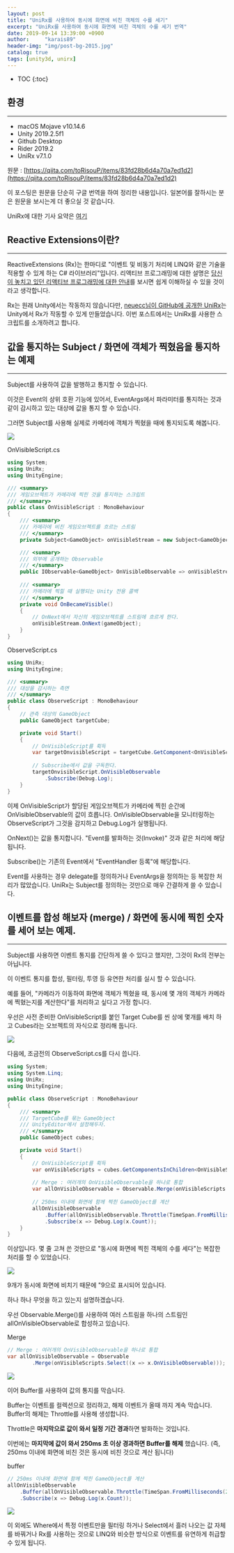 ```yaml
---
layout: post
title: "UniRx를 사용하여 동시에 화면에 비친 객체의 수를 세기"
excerpt: "UniRx를 사용하여 동시에 화면에 비친 객체의 수를 세기 번역"
date: 2019-09-14 13:39:00 +0900
author:     "karais89"
header-img: "img/post-bg-2015.jpg"
catalog: true
tags: [unity3d, unirx]
---
```

* TOC
{:toc}

## 환경

---

- macOS Mojave v10.14.6
- Unity 2019.2.5f1
- Github Desktop
- Rider 2019.2
- UniRx v7.1.0

원문 : [https://qiita.com/toRisouP/items/83fd28b6d4a70a7ed1d2](https://qiita.com/toRisouP/items/83fd28b6d4a70a7ed1d2)

이 포스팅은 원문을 단순히 구글 번역을 하여 정리한 내용입니다. 일본어를 잘하시는 분은 원문을 보시는게 더 좋으실 것 같습니다. 

UniRx에 대한 기사 요약은 [여기](https://qiita.com/toRisouP/items/48b9fa25df64d3c6a392)

## Reactive Extensions이란?

---

ReactiveExtensions (Rx)는 한마디로 "이벤트 및 비동기 처리에 LINQ와 같은 기술을 적용할 수 있게 하는 C# 라이브러리"입니다. 리액티브 프로그래밍에 대한 설명은 [당신이 놓치고 있던 리액티브 프로그래밍에 대한 안내](https://gist.github.com/casamia918/93b8db69beb9ee06b92a96b2a234d48e)를 보시면 쉽게 이해하실 수 있을 것이라고 생각합니다.

Rx는 원래 Unity에서는 작동하지 않습니다만, [neuecc님이 GitHub에 공개한 UniRx](https://github.com/neuecc/UniRx)는 Unity에서 Rx가 작동할 수 있게 만들었습니다. 이번 포스트에서는 UniRx를 사용한 스크립트를 소개하려고 합니다.

## 값을 통지하는 Subject<T> / 화면에 객체가 찍혔음을 통지하는 예제

---

Subject<T>를 사용하여 값을 발행하고 통지할 수 있습니다.

이것은 Event의 상위 호환 기능에 있어서, EventArgs에서 파라미터를 통지하는 것과 같이 감시하고 있는 대상에 값을 통지 할 수 있습니다.

그러면 Subject<T>를 사용해 실제로 카메라에 객체가 찍혔을 때에 통지되도록 해봅니다.

![](/img/in-post/unity3d/2019-09-14-1.png)

OnVisibleScript.cs
```csharp
using System;
using UniRx;
using UnityEngine;

/// <summary>
/// 게임오브젝트가 카메라에 찍힌 것을 통지하는 스크립트
/// </summary>
public class OnVisibleScript : MonoBehaviour
{
    /// <summary>
    /// 카메라에 비친 게임오브젝트를 흐르는 스트림
    /// </summary>
    private Subject<GameObject> onVisibleStream = new Subject<GameObject>();

    /// <summary>
    /// 외부에 공개하는 Observable
    /// </summary>
    public IObservable<GameObject> OnVisibleObservable => onVisibleStream.AsObservable();
    
    /// <summary>
    /// 카메라에 찍힐 때 실행되는 Unity 전용 콜백
    /// </summary>
    private void OnBecameVisible()
    {
        // OnNext에서 자신의 게임오브젝트를 스트림에 흐르게 한다.
        onVisibleStream.OnNext(gameObject);
    }
}
```

ObserveScript.cs
```csharp
using UniRx;
using UnityEngine;

/// <summary>
/// 대상을 감시하는 측면
/// </summary>
public class ObserveScript : MonoBehaviour
{
    // 관측 대상의 GameObject
    public GameObject targetCube;

    private void Start()
    {
        // OnVisibleScript를 획득
        var targetOnvisibleScript = targetCube.GetComponent<OnVisibleScript>();
        
        // Subscribe에서 값을 구독한다.
        targetOnvisibleScript.OnVisibleObservable
            .Subscribe(Debug.Log);
    }
}
```
이제 OnVisibleScript가 할당된 게임오브젝트가 카메라에 찍힌 순간에 OnVisibleObservable의 값이 흐릅니다. OnVisibleObservable을 모니터링하는 ObserveScript가 그것을 감지하고 Debug.Log가 실행됩니다.

OnNext()는 값을 통지합니다. "Event를 발화하는 것(Invoke)" 것과 같은 처리에 해당됩니다.

Subscribe()는 기존의 Event에서 "EventHandler 등록"에 해당합니다.

Event를 사용하는 경우 delegate를 정의하거나 EventArgs을 정의하는 등 복잡한 처리가 많았습니다. UniRx는 Subject를 정의하는 것만으로 매우 간결하게 쓸 수 있습니다.

## 이벤트를 합성 해보자 (merge) /  화면에 동시에 찍힌 숫자를 세어 보는 예제.

---

Subject<T>를 사용하면 이벤트 통지를 간단하게 쓸 수 있다고 했지만, 그것이 Rx의 전부는 아닙니다.

이 이벤트 통지를 합성, 필터링, 투영 등 유연한 처리를 실시 할 수 있습니다.

예를 들어, "카메라가 이동하여 화면에 객체가 찍혔을 때, 동시에 몇 개의 객체가 카메라에 찍혔는지를 계산한다"를 처리하고 싶다고 가정 합니다.

우선은 사전 준비한 OnVisibleScript를 붙인 Target Cube를 씬 상에 몇개를 배치 하고 Cubes라는 오브젝트의 자식으로 정리해 둡니다.

![](/img/in-post/unity3d/2019-09-14-2.png)

다음에, 조금전의 ObserveScript.cs를 다시 씁니다.
```csharp
using System;
using System.Linq;
using UniRx;
using UnityEngine;

public class ObserveScript : MonoBehaviour
{
    /// <summary>
    /// TargetCube를 묶는 GameObject
    /// UnityEditor에서 설정해두자.
    /// </summary>
    public GameObject cubes;

    private void Start()
    {
        // OnVisibleScript를 획득
        var onVisibleScripts = cubes.GetComponentsInChildren<OnVisibleScript>();
        
        // Merge : 여러개의 OnVisibleObservable을 하나로 통합
        var allOnVisibleObservable = Observable.Merge(onVisibleScripts.Select((x => x.OnVisibleObservable)));
        
        // 250ms 이내에 화면에 함께 찍힌 GameObject를 계산
        allOnVisibleObservable
            .Buffer(allOnVisibleObservable.Throttle(TimeSpan.FromMilliseconds(250)))
            .Subscribe(x => Debug.Log(x.Count));
    }
}
```

이상입니다. 몇 줄 고쳐 쓴 것만으로 "동시에 화면에 찍힌 객체의 수를 세다"는 복잡한 처리를 할 수 있었습니다.

![](/img/in-post/unity3d/2019-09-14-3.png)

9개가 동시에 화면에 비치기 때문에 "9으로 표시되어 있습니다.

하나 하나 무엇을 하고 있는지 설명하겠습니다.

우선 Observable.Merge()를 사용하여 여러 스트림을 하나의 스트림인 allOnVisibleObservable로 합성하고 있습니다.

Merge
```csharp
// Merge : 여러개의 OnVisibleObservable을 하나로 통합
var allOnVisibleObservable = Observable
        .Merge(onVisibleScripts.Select((x => x.OnVisibleObservable))); 
```

![](/img/in-post/unity3d/2019-09-14-4.jpeg)

이어 Buffer를 사용하여 값의 통지를 막습니다.

Buffer는 이벤트를 컬렉션으로 정리하고, 해제 이벤트가 올때 까지 계속 막습니다. Buffer의 해제는 Throttle를 사용해 생성합니다.

Throttle은 **마지막으로 값이 와서 일정 기간 경과**하면 발화하는 것입니다.

이번에는 **마지막에 값이 와서 250ms 초 이상 경과하면 Buffer를 해제** 했습니다. (즉, 250ms 이내에 화면에 비친 것은 동시에 비친 것으로 계산 됩니다)

buffer
```csharp
// 250ms 이내에 화면에 함께 찍힌 GameObject를 계산
allOnVisibleObservable
    .Buffer(allOnVisibleObservable.Throttle(TimeSpan.FromMilliseconds(250)))
    .Subscribe(x => Debug.Log(x.Count));
```

![](/img/in-post/unity3d/2019-09-14-5.jpeg)

이 외에도 Where에서 특정 이벤트만을 필터링 하거나 Select에서 흘러 나오는 값 자체를 바꿔거나 Rx를 사용하는 것으로 LINQ와 비슷한 방식으로 이벤트를 유연하게 취급할 수 있게 됩니다.